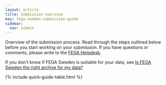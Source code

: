 ```yaml
---
layout: article
title: Submission overview
key: fega-sweden-submission-guide
sidebar:
  nav: submit
---
```


Overview of the submission process. Read through the steps outlined below
before you start working on your submission. If you have questions or comments,
please write to the <a href="mailto:ega-se@nbis.se">FEGA Helpdesk</a>.

If you don't know if FEGA Sweden is suitable for your data, see
[Is FEGA Sweden the right archive for my data?](/prepare/is-fega-sweden-the-right-archive)

{% include quick-guide-table.html %}

